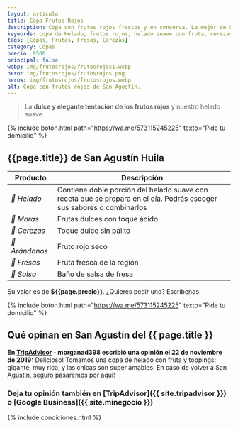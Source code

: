 ```yaml
---
layout: articulo
title: Copa Frutos Rojos
description: Copa con frutos rojos frescos y en conserva. La mejor de San Agustín.
keywords: copa de Helado, frutos rojos, helado suave con fruta, cerezas san agustin, moras san agustin, fresas san agustin, helados san agustín huila, helados san agustin huila
tags: [Copas, Frutas, Fresas, Cerezas]
category: Copas
precio: 9500
principal: false
webp: img/frutosrojos/frutosrojos1.webp
hero: img/frutosrojos/frutosrojos.png
herow: img/frutosrojos/frutosrojos.webp
alt: Copa con frutos rojos de San Agustín.
---
```

>La **dulce y elegante tentación de los frutos rojos** y nuestro helado suave.

{% include boton.html path="https://wa.me/573115245225" texto="Pide tu domicilio" %}

## {{page.title}} de San Agustín Huila

| Producto | Descripción |
| ----------- | ------ |
| *🍦 Helado* | Contiene doble porción del helado suave con receta que se prepara en el día. Podrás escoger sus sabores o combinarlos |
| *🍇 Moras* | Frutas dulces con toque ácido |
| *🍒 Cerezas* | Toque dulce sin palito |
| *🔴 Arándanos* | Fruto rojo seco |
| *🍓 Fresas* | Fruta fresca de la región |
| *🍓 Salsa* | Baño de salsa de fresa |

Su valor es de **${{page.precio}}**. ¿Quieres pedir uno? Escríbenos:

{% include boton.html path="https://wa.me/573115245225" texto="Pide tu domicilio" %}

## Qué opinan en San Agustín del {{ page.title }}

**En [TripAdvisor]({{site.tripadvisor}}) - morganad398 escribió una opinión el 22 de noviembre de 2019:** Delicioso! Tomamos una copa de helado con fruta y toppings: gigante, muy rica, y las chicas son super amables. En caso de volver a San Agustin, seguro pasaremos por aqui!

### Deja tu opinión también en [TripAdvisor]({{ site.tripadvisor }}) o [Google Business]({{ site.minegocio }})

{% include condiciones.html %}
